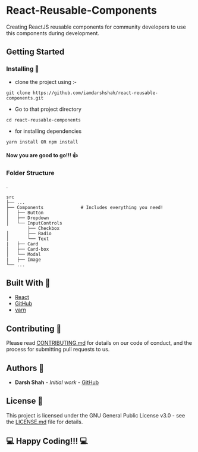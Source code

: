 # React-Reusable-Components

Creating ReactJS reusable components for community developers to use this components during development. 

## Getting Started

### Installing :rotating_light:

* clone the project using :-
```
git clone https://github.com/iamdarshshah/react-reusable-components.git
```

* Go to that project directory
```
cd react-reusable-components
```

* for installing dependencies 
```
yarn install OR npm install
```
#### Now you are good to go!!! :+1:

### Folder Structure

. 
    
    src
    ├── ...
    ├── Components              # Includes everything you need! 
    │   ├── Button 
    │   ├── Dropdown        
    │   └── InputControls  
            ├── Checkbox
    │       ├── Radio        
    │       └── Text
    |   ├── Card
    │   ├── Card-box        
    │   └── Modal
    |   ├── Image
    └── ...


## Built With :construction:

* [React](https://github.com/facebook/create-react-app)
* [GitHub](https://github.com)
* [yarn](https://classic.yarnpkg.com/en/)

## Contributing :pushpin:

Please read [CONTRIBUTING.md](https://github.com/iamdarshshah/react-reusable-components/blob/master/CONTRIBUTING.md) for details on our code of conduct, and the process for submitting pull requests to us.

## Authors :memo:

* **Darsh Shah** - *Initial work* - [GitHub](https://github.com/iamdarshshah)

## License :stop_sign:

This project is licensed under the GNU General Public License v3.0 - see the [LICENSE.md](LICENSE.md) file for details.

## :computer: Happy Coding!!! :computer:


